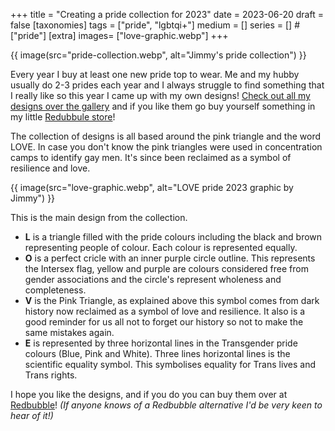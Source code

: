 +++
title = "Creating a pride collection for 2023"
date = 2023-06-20
draft =  false
[taxonomies]
tags = ["pride", "lgbtqi+"]
medium = []
series = [] #["pride"]
[extra]
images= ["love-graphic.webp"]
+++

{{ image(src="pride-collection.webp", alt="Jimmy's pride collection") }}

Every year I buy at least one new pride top to wear. Me and my hubby usually do 2-3 prides each year and I always struggle to find something that I really like so this year I came up with my own designs! [Check out all my designs over the gallery](/gallery/pride-collection-2023/) and if you like them go buy yourself something in my little [Redubbule store](https://jimmy3ds.redbubble.com/)!

The collection of designs is all based around the pink triangle and the word LOVE. In case you don't know the pink triangles were used in concentration camps to identify gay men. It's since been reclaimed as a symbol of resilience and love.

{{ image(src="love-graphic.webp", alt="LOVE pride 2023 graphic by Jimmy") }}

This is the main design from the collection.

- **L** is a triangle filled with the pride colours including the black and brown representing people of colour. Each colour is represented equally.
- **O** is a perfect cricle with an inner purple circle outline. This represents the Intersex flag, yellow and purple are colours considered free from gender associations and the circle's represent wholeness and completeness.
- **V** is the Pink Triangle, as explained above this symbol comes from dark history now reclaimed as a symbol of love and resilience. It also is a good reminder for us all not to forget our history so not to make the same mistakes again.
- **E** is represented by three horizontal lines in the Transgender pride colours (Blue, Pink and White). Three lines horizontal lines is the scientific equality symbol. This symbolises equality for Trans lives and Trans rights.

I hope you like the designs, and if you do you can buy them over at [Redbubble](https://jimmy3ds.redbubble.com/)! _(If anyone knows of a Redbubble alternative I'd be very keen to hear of it!)_
